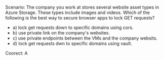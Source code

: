 Scenario: The company you work at stores several website asset types in Azure Storage. These types include images and videos. Which of the following is the best way to secure browser apps to lock GET requests?

- a) lock get requests down to specific domains using cors.
- b) use private link on the company's websites.
- c) use private endpoints between the VMs and the company websits.
- d) lock get requests dwn to specific domains using vault.

Coorect: A